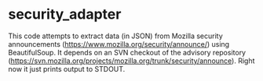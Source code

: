 security_adapter
================

This code attempts to extract data (in JSON) from Mozilla security announcements (https://www.mozilla.org/security/announce/) using BeautifulSoup. It depends on an SVN checkout of the advisory repository (https://svn.mozilla.org/projects/mozilla.org/trunk/security/announce). Right now it just prints output to STDOUT.
